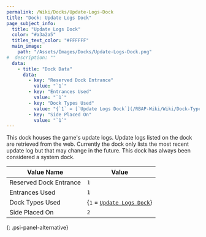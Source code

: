 ```yaml
---
permalink: /Wiki/Docks/Update-Logs-Dock
title: "Dock: Update Logs Dock"
page_subject_info:
  title: "Update Logs Dock"
  color: "#a3a2a5"
  titles_text_color: "#FFFFFF"
  main_image:
    path: "/Assets/Images/Docks/Update-Logs-Dock.png"
#  description: ""
  data:
    - title: "Dock Data"
      data:
        - key: "Reserved Dock Entrance"
          value: "`1`"
        - key: "Entrances Used"
          value: "`1`"
        - key: "Dock Types Used"
          value: "{`1` = [`Update Logs Dock`](/RBAP-Wiki/Wiki/Dock-Types/Update-Logs-Dock)}"
        - key: "Side Placed On"
          value: "`1`"
---
```


This dock houses the game's update logs. Update logs listed on the dock are retrieved from the web. Currently the dock only lists the most recent update log but that may change in the future. This dock has always been considered a system dock.

| Value Name             | Value |
|-|-|
| Reserved Dock Entrance | `1` |
| Entrances Used         | `1` |
| Dock Types Used        | {`1` = [`Update Logs Dock`](/RBAP-Wiki/Wiki/Dock-Types/Update-Logs-Dock)} |
| Side Placed On         | `2` |
{: .psi-panel-alternative}

<img class="dock-image" src="/RBAP-Wiki/Assets/Images/Docks/Update-Logs-Dock.png" alt="">